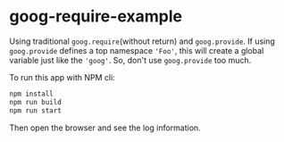 # goog-require-example
Using traditional `goog.require`(without return) and `goog.provide`. If using `goog.provide` defines a top namespace `'Foo'`, this will create a global variable just like the `'goog'`. So, don't use `goog.provide` too much.  

To run this app with NPM cli:  
```sh
npm install
npm run build
npm run start
```
Then open the browser and see the log information.  
